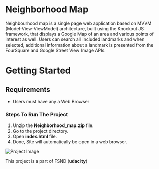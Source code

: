 # Neighborhood Map
Neighbourhood map is a single page web application based on MVVM (Model-View-ViewModel) architecture, built using the Knockout JS framework, that displays a Google Map of an area and various points of interest as well. Users can search all included landmarks and when selected, additional information about a landmark is presented from the FourSquare and Google Street View Image APIs.

# Getting Started

## Requirements

- Users must have any a Web Browser

### Steps To Run The Project

1. Unzip the **Neighborhood_map.zip** file.
2. Go to the project directory.
3. Open **index.html** file.
4. Done, Site will automatically be open in a web browser.

![Project Image](https://camo.githubusercontent.com/imrshu/Neighborhood-Map/master/img/banner.png)

This project is a part of FSND (**udacity**) 